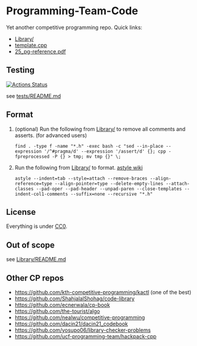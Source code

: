 # Programming-Team-Code

Yet another competitive programming repo. Quick links:

- [Library/](https://github.com/lrvideckis/Programming-Team-Code/tree/master/Library)
- [template.cpp](https://github.com/lrvideckis/Programming-Team-Code/blob/master/template.cpp)
- [25_pg-reference.pdf](https://github.com/lrvideckis/Programming-Team-Code/blob/master/25_pg-reference.pdf)

## Testing
[![Actions Status](https://github.com/lrvideckis/Programming-Team-Code/workflows/verify/badge.svg)](https://github.com/lrvideckis/Programming-Team-Code/actions)

see [tests/README.md](https://github.com/lrvideckis/Programming-Team-Code/blob/master/tests/README.md)

## Format

1. (optional) Run the following from [Library/](https://github.com/lrvideckis/Programming-Team-Code/tree/master/Library) to remove all comments and asserts. (for advanced users)
   ```
   find . -type f -name "*.h" -exec bash -c "sed --in-place --expression '/^#pragma/d' --expression '/assert/d' {}; cpp -fpreprocessed -P {} > tmp; mv tmp {}" \;
   ```

2. Run the following from [Library/](https://github.com/lrvideckis/Programming-Team-Code/tree/master/Library) to format. [astyle wiki](http://astyle.sourceforge.net/astyle.html)
   ```
   astyle --indent=tab --style=attach --remove-braces --align-reference=type --align-pointer=type --delete-empty-lines --attach-classes --pad-oper --pad-header --unpad-paren --close-templates --indent-col1-comments --suffix=none --recursive "*.h"
   ```

## License

Everything is under [CC0](https://creativecommons.org/publicdomain/zero/1.0/).

## Out of scope

see [Library/README.md](https://github.com/lrvideckis/Programming-Team-Code/blob/master/Library/README.md)

## Other CP repos

- https://github.com/kth-competitive-programming/kactl (one of the best)
- https://github.com/ShahjalalShohag/code-library
- https://github.com/ecnerwala/cp-book
- https://github.com/the-tourist/algo
- https://github.com/nealwu/competitive-programming
- https://github.com/dacin21/dacin21_codebook
- https://github.com/yosupo06/library-checker-problems
- https://github.com/ucf-programming-team/hackpack-cpp
